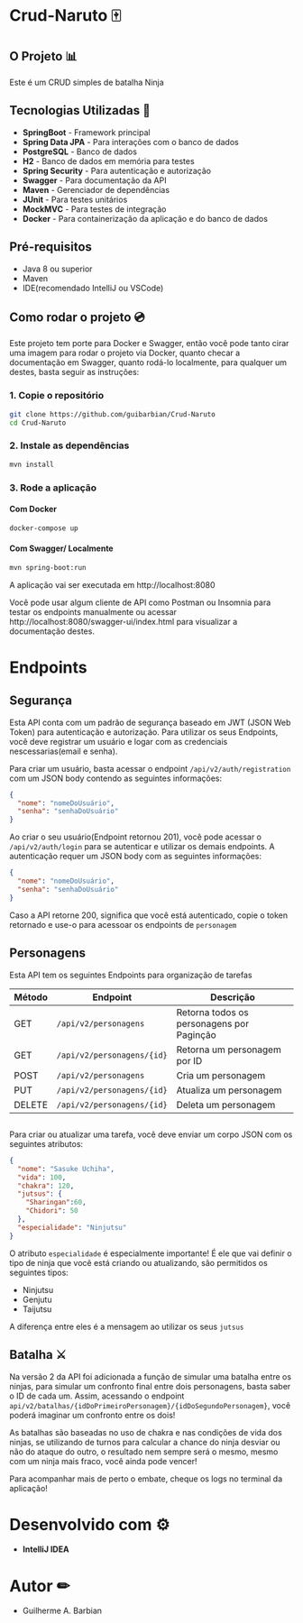 
# Crud-Naruto 🀄

## O Projeto 📊

Este é um CRUD simples de batalha Ninja

## Tecnologias Utilizadas 🧭

- **SpringBoot** - Framework principal
- **Spring Data JPA** - Para interações com o banco de dados
- **PostgreSQL** - Banco de dados
- **H2** - Banco de dados em memória para testes
- **Spring Security** - Para autenticação e autorização
- **Swagger** - Para documentação da API
- **Maven** - Gerenciador de dependências
- **JUnit** - Para testes unitários
- **MockMVC** - Para testes de integração
- **Docker** - Para containerização da aplicação e do banco de dados

## Pré-requisitos

- Java 8 ou superior
- Maven
- IDE(recomendado IntelliJ ou VSCode)

## Como rodar o projeto 💿

Este projeto tem porte para Docker e Swagger, então você pode tanto cirar uma imagem para 
rodar o projeto via Docker, quanto checar a documentação em Swagger, quanto rodá-lo
localmente, para qualquer um destes, basta seguir as instruções:

### 1. Copie o repositório 
```bash
git clone https://github.com/guibarbian/Crud-Naruto
cd Crud-Naruto
```
### 2. Instale as dependências
```bash
mvn install
```
### 3. Rode a aplicação

#### Com Docker
```bash
docker-compose up
```

#### Com Swagger/ Localmente

```bash
mvn spring-boot:run
```
A aplicação vai ser executada em http://localhost:8080

Você pode usar algum cliente de API como Postman ou Insomnia para testar os endpoints 
manualmente ou acessar http://localhost:8080/swagger-ui/index.html para visualizar a 
documentação destes.

# Endpoints
## Segurança

Esta API conta com um padrão de segurança baseado em JWT (JSON Web Token) para autenticação e
autorização. Para utilizar os seus Endpoints, você deve registrar um usuário e logar com as credenciais
nescessarias(email e senha).

Para criar um usuário, basta acessar o endpoint `/api/v2/auth/registration` com um JSON body contendo as
seguintes informações:

```json
{
  "nome": "nomeDoUsuário",
  "senha": "senhaDoUsuário"
}
```

Ao criar o seu usuário(Endpoint retornou 201), você pode acessar o `/api/v2/auth/login` para se autenticar e utilizar os
demais endpoints. A autenticação requer um JSON body com as seguintes informações:

```json
{
  "nome": "nomeDoUsuário",
  "senha": "senhaDoUsuário"
}
```

Caso a API retorne 200, significa que você está autenticado, copie o token retornado e use-o para acessoar os
endpoints de `personagem`

## Personagens

Esta API tem os seguintes Endpoints para organização de tarefas

| Método | Endpoint                   | Descrição                                 |
|--------|----------------------------|-------------------------------------------|
| GET    | `/api/v2/personagens`      | Retorna todos os personagens por Paginção |
| GET    | `/api/v2/personagens/{id}` | Retorna um personagem por ID              |
| POST   | `/api/v2/personagens`      | Cria um personagem                        |
| PUT    | `/api/v2/personagens/{id}` | Atualiza um personagem                    |
| DELETE | `/api/v2/personagens/{id}` | Deleta um personagem                      |

## 

Para criar ou atualizar uma tarefa, você deve enviar um corpo JSON com os seguintes atributos:
```json
{
  "nome": "Sasuke Uchiha",
  "vida": 100,
  "chakra": 120,
  "jutsus": {
    "Sharingan":60,
    "Chidori": 50
  },
  "especialidade": "Ninjutsu"
}
```

O atributo `especialidade` é especialmente importante!
É ele que vai definir o tipo de ninja que você está criando ou atualizando,
são permitidos os seguintes tipos:
- Ninjutsu
- Genjutu
- Taijutsu

A diferença entre eles é a mensagem ao utilizar os seus `jutsus`

## Batalha ⚔

Na versão 2 da API foi adicionada a função de simular uma batalha entre os ninjas, 
para simular um confronto final entre dois personagens, basta saber o ID de cada um. Assim, acessando o 
endpoint `api/v2/batalhas/{idDoPrimeiroPersonagem}/{idDoSegundoPersonagem}`, você poderá
imaginar um confronto entre os dois!

As batalhas são baseadas no uso de chakra e nas condições de vida dos ninjas, se utilizando de
turnos para calcular a chance do ninja desviar ou não do ataque do outro, o resultado nem 
sempre será o mesmo, mesmo com um ninja mais fraco, você ainda pode vencer!

Para acompanhar mais de perto o embate, cheque os logs no terminal da aplicação!

# Desenvolvido com ⚙

- **IntelliJ IDEA**

# Autor ✏

- Guilherme A. Barbian 